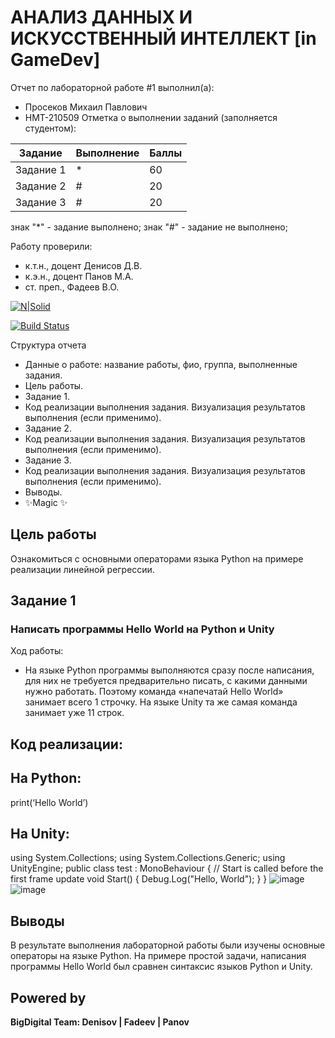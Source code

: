 # АНАЛИЗ ДАННЫХ И ИСКУССТВЕННЫЙ ИНТЕЛЛЕКТ [in GameDev]
Отчет по лабораторной работе #1 выполнил(а):
- Просеков Михаил Павлович
- НМТ-210509
Отметка о выполнении заданий (заполняется студентом):

| Задание | Выполнение | Баллы |
| ------ | ------ | ------ |
| Задание 1 | * | 60 |
| Задание 2 | # | 20 |
| Задание 3 | # | 20 |

знак "*" - задание выполнено; знак "#" - задание не выполнено;

Работу проверили:
- к.т.н., доцент Денисов Д.В.
- к.э.н., доцент Панов М.А.
- ст. преп., Фадеев В.О.

[![N|Solid](https://cldup.com/dTxpPi9lDf.thumb.png)](https://nodesource.com/products/nsolid)

[![Build Status](https://travis-ci.org/joemccann/dillinger.svg?branch=master)](https://travis-ci.org/joemccann/dillinger)

Структура отчета

- Данные о работе: название работы, фио, группа, выполненные задания.
- Цель работы.
- Задание 1.
- Код реализации выполнения задания. Визуализация результатов выполнения (если применимо).
- Задание 2.
- Код реализации выполнения задания. Визуализация результатов выполнения (если применимо).
- Задание 3.
- Код реализации выполнения задания. Визуализация результатов выполнения (если применимо).
- Выводы.
- ✨Magic ✨

## Цель работы
Ознакомиться с основными операторами языка Python на примере реализации линейной регрессии.

## Задание 1
### Написать программы Hello World на Python и Unity
Ход работы:
- На языке Python программы выполняются сразу после написания, для них не требуется предварительно писать, с какими данными нужно работать. Поэтому команда «напечатай Hello World» занимает всего 1 строчку. На языке Unity та же самая команда занимает уже 11 строк.

## Код реализации: 
## На Python: 
 print(‘Hello World’)
## На Unity:
 using System.Collections;
using System.Collections.Generic;
using UnityEngine;
public class test : MonoBehaviour
{
// Start is called before the first frame update 
void Start()
{
Debug.Log("Hello, World");
}
}
![image](https://user-images.githubusercontent.com/113620568/190837908-4d83a2f9-8b07-45f7-ab93-d4b943a8a825.png)
![image](https://user-images.githubusercontent.com/113620568/190837915-6264933c-80b5-4fba-8a6e-8181b2c9967c.png)








## Выводы

В результате выполнения лабораторной работы были изучены основные операторы на языке Python. На примере простой задачи, написания программы Hello World был сравнен синтаксис языков Python и Unity.

## Powered by

**BigDigital Team: Denisov | Fadeev | Panov**
